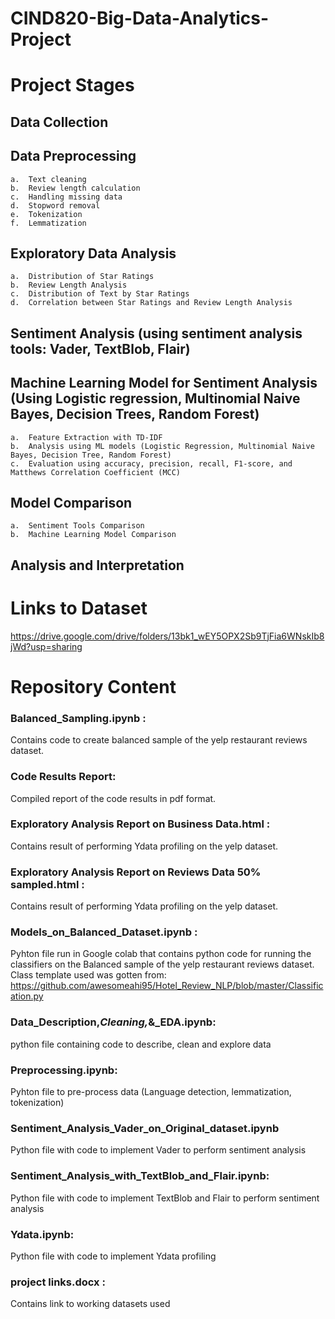 # CIND820-Big-Data-Analytics-Project
# Project Stages
## Data Collection
## Data Preprocessing
    a.	Text cleaning
    b.	Review length calculation
    c.	Handling missing data
    d.	Stopword removal
    e.	Tokenization
    f.	Lemmatization
## Exploratory Data Analysis
    a.	Distribution of Star Ratings
    b.	Review Length Analysis
    c.	Distribution of Text by Star Ratings
    d.	Correlation between Star Ratings and Review Length Analysis
## Sentiment Analysis (using sentiment analysis tools: Vader, TextBlob, Flair)
## Machine Learning Model for Sentiment Analysis (Using Logistic regression, Multinomial Naive Bayes, Decision Trees, Random Forest)
    a.	Feature Extraction with TD-IDF
    b.	Analysis using ML models (Logistic Regression, Multinomial Naive Bayes, Decision Tree, Random Forest)
    c.	Evaluation using accuracy, precision, recall, F1-score, and Matthews Correlation Coefficient (MCC)
## Model Comparison
    a.	Sentiment Tools Comparison
    b.	Machine Learning Model Comparison
    
## Analysis and Interpretation

# Links to Dataset
https://drive.google.com/drive/folders/13bk1_wEY5OPX2Sb9TjFia6WNskIb8jWd?usp=sharing

# Repository Content
### Balanced_Sampling.ipynb : 
Contains code to create balanced sample of the yelp restaurant reviews dataset.

### Code Results Report: 
Compiled report of the code results in pdf format.

### Exploratory Analysis Report on Business Data.html : 
Contains result of performing Ydata profiling on the yelp dataset.

### Exploratory Analysis Report on Reviews Data 50% sampled.html : 
Contains result of performing Ydata profiling on the yelp dataset.

### Models_on_Balanced_Dataset.ipynb : 
Pyhton file run in Google colab that contains python code for running the classifiers on the Balanced sample of the yelp restaurant reviews dataset. Class template used was gotten from: https://github.com/awesomeahi95/Hotel_Review_NLP/blob/master/Classification.py

### Data_Description,_Cleaning,_&_EDA.ipynb:
python file containing code to describe, clean and explore data
### Preprocessing.ipynb:
Pyhton file to pre-process data (Language detection, lemmatization, tokenization)
### Sentiment_Analysis_Vader_on_Original_dataset.ipynb
Python file with code to implement Vader to perform sentiment analysis
### Sentiment_Analysis_with_TextBlob_and_Flair.ipynb: 
Python file with code to implement TextBlob and Flair to perform sentiment analysis
### Ydata.ipynb:
Python file with code to implement Ydata profiling
### project links.docx :
Contains link to working datasets used
